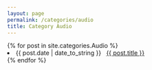 ```yaml
---
layout: page
permalink: /categories/audio
title: Category Audio
---
```



<div id="archives">
  <div class="archive-group">
    {% for post in site.categories.Audio %}
       <li>
          <span>{{ post.date | date_to_string }}</span> &nbsp; 
          <a href="{{ post.url }}">{{ post.title }}</a>
       </li>
    {% endfor %}
  </div>
</div>